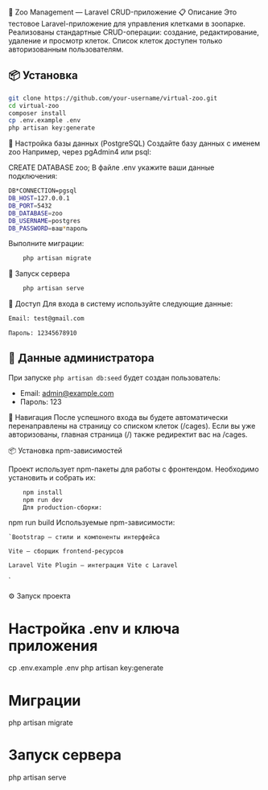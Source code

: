 🦁 Zoo Management — Laravel CRUD-приложение
📋 Описание
Это тестовое Laravel-приложение для управления клетками в зоопарке. Реализованы стандартные CRUD-операции: создание, редактирование, удаление и просмотр клеток.
Список клеток доступен только авторизованным пользователям.

## 📦 Установка

```bash
git clone https://github.com/your-username/virtual-zoo.git
cd virtual-zoo
composer install
cp .env.example .env
php artisan key:generate
```

🐘 Настройка базы данных (PostgreSQL)
Создайте базу данных с именем zoo
Например, через pgAdmin4 или psql:

CREATE DATABASE zoo;
В файле .env укажите ваши данные подключения:

```bash
DB*CONNECTION=pgsql
DB_HOST=127.0.0.1
DB_PORT=5432
DB_DATABASE=zoo
DB_USERNAME=postgres
DB_PASSWORD=ваш*пароль

```

Выполните миграции:

```bash
    php artisan migrate
```

🚀 Запуск сервера

```bash
    php artisan serve
```

🔐 Доступ
Для входа в систему используйте следующие данные:

```bash
Email: test@gmail.com

Пароль: 12345678910
```

## 👤 Данные администратора

При запуске `php artisan db:seed` будет создан пользователь:

-   Email: admin@example.com
-   Пароль: 123

🚀 Навигация
После успешного входа вы будете автоматически перенаправлены на страницу со списком клеток (/cages).
Если вы уже авторизованы, главная страница (/) также редиректит вас на /cages.

📦 Установка npm-зависимостей

Проект использует npm-пакеты для работы с фронтендом. Необходимо установить и собрать их:

```bash
    npm install
    npm run dev
    Для production-сборки:
```

npm run build
Используемые npm-зависимости:

    `Bootstrap — стили и компоненты интерфейса

    Vite — сборщик frontend-ресурсов

    Laravel Vite Plugin — интеграция Vite с Laravel

`

⚙️ Запуск проекта

# Настройка .env и ключа приложения

cp .env.example .env
php artisan key:generate

# Миграции

php artisan migrate

# Запуск сервера

php artisan serve
